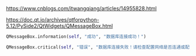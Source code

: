 https://www.cnblogs.com/itwangqiang/articles/14955828.html

https://doc.qt.io/archives/qtforpython-5.12/PySide2/QtWidgets/QMessageBox.html

```python
QMessageBox.information(self, "成功", "数据库连接成功！")

QMessageBox.critical(self, "错误", "数据库连接失败！请检查配置网络是否连通或配置是否正确。")
```


